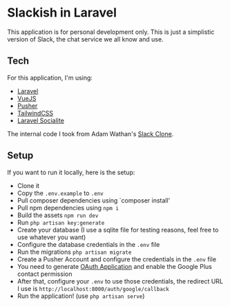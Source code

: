 # Slackish in Laravel

This application is for personal development only. This is just a simplistic version of Slack, the chat service we all know and use.

## Tech

For this application, I'm using:

- [Laravel](https://laravel.com/)
- [VueJS](https://vuejs.org/)
- [Pusher](https://pusher.com/)
- [TailwindCSS](https://tailwindcss.com/)
- [Laravel Socialite](https://laravel.com/docs/5.6/socialite)

The internal code I took from Adam Wathan's [Slack Clone](https://tailwindcomponents.com/component/slack-clone-1).

## Setup

If you want to run it locally, here is the setup:

- Clone it
- Copy the `.env.example` to `.env`
- Pull composer dependencies using `composer install'
- Pull npm dependencies using `npm i`
- Build the assets `npm run dev`
- Run `php artisan key:generate`
- Create your database (I use a sqlite file for testing reasons, feel free to use whatever you want)
- Configure the database credentials in the `.env` file
- Run the migrations `php artisan migrate`
- Create a Pusher Account and configure the credentials in the `.env` file
- You need to generate [OAuth Application](https://console.developers.google.com/apis/dashboard) and enable the Google Plus contact permission
- After that, configure your `.env` to use those credentials, the redirect URL I use is `http://localhost:8000/auth/google/callback`
- Run the application! (use `php artisan serve`)